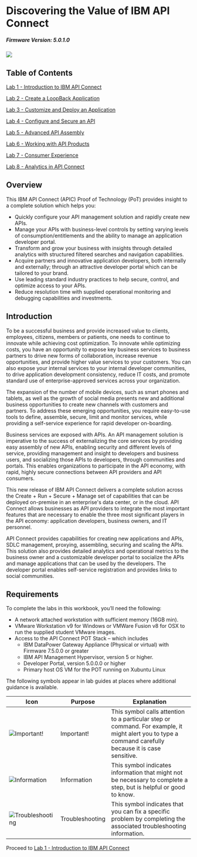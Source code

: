 # Discovering the Value of IBM API Connect

##### Firmware Version:  5.0.1.0

![](https://github.com/ibm-apiconnect/pot-onprem-docs/raw/master/lab-guide/img/common/api-connect.png)

## Table of Contents

[Lab 1 - Introduction to IBM API Connect](./Lab%201%20-%20Introduction%20to%20IBM%20API%20Connect)

[Lab 2 - Create a LoopBack Application](./Lab%202%20-%20Create%20a%20LoopBack%20Application)

[Lab 3 - Customize and Deploy an Application](./Lab%203%20-%20Customize%20and%20Deploy%20an%20Application)

[Lab 4 - Configure and Secure an API](./Lab%204%20-%20Configure%20and%20Secure%20an%20API)

[Lab 5 - Advanced API Assembly](./Lab%205%20-%20Advanced%20API%20Assembly)

[Lab 6 - Working with API Products](./Lab%206%20-%20Working%20with%20API%20Products)

[Lab 7 - Consumer Experience](./Lab%207%20-%20Consumer%20Experience)

[Lab 8 - Analytics in API Connect](./Lab%208%20-%20Analytics%20in%20API%20Connect)

## Overview

This IBM API Connect (APIC) Proof of Technology (PoT) provides insight to a complete solution which helps you:

* Quickly configure your API management solution and rapidly create new APIs.
* Manage your APIs with business-level controls by setting varying levels of consumption/entitlements and the ability to manage an application developer portal.
* Transform and grow your business with insights through detailed analytics with structured filtered searches and navigation capabilities.
* Acquire partners and innovative application developers, both internally and externally; through an attractive developer portal which can be tailored to your brand.
* Use leading standard industry practices to help secure, control, and optimize access to your APIs.
* Reduce resolution time with supplied operational monitoring and debugging capabilities and investments.

## Introduction

To be a successful business and provide increased value to clients, employees, citizens, members or patients, one needs to continue to innovate while achieving cost optimization. To innovate while optimizing costs, you have an opportunity to expose key business services to business partners to drive new forms of collaboration, increase revenue opportunities, and provide higher value services to your customers. You can also expose your internal services to your internal developer communities, to drive application development consistency, reduce IT costs, and promote standard use of enterprise-approved services across your organization.

The expansion of the number of mobile devices, such as smart phones and tablets, as well as the growth of social media presents new and additional business opportunities to create new channels with customers and partners. To address these emerging opportunities, you require easy-to-use tools to define, assemble, secure, limit and monitor services, while providing a self-service experience for rapid developer on-boarding.

Business services are exposed with APIs. An API management solution is imperative to the success of externalizing the core services by providing easy assembly of new APIs, enabling security and different levels of service, providing management and insight to developers and business users, and socializing those APIs to developers, through communities and portals. This enables organizations to participate in the API economy, with rapid, highly secure connections between API providers and API consumers.

This new release of IBM API Connect delivers a complete solution across the Create + Run + Secure + Manage set of capabilities that can be deployed on-premise in an enterprise's data center, or in the cloud. API Connect allows businesses as API providers to integrate the most important features that are necessary to enable the three most significant players in the API economy: application developers, business owners, and IT personnel.

API Connect provides capabilities for creating new applications and APIs, SDLC management, proxying, assembling, securing and scaling the APIs. This solution also provides detailed analytics and operational metrics to the business owner and a customizable developer portal to socialize the APIs and manage applications that can be used by the developers. The developer portal enables self-service registration and provides links to social communities.

## Requirements

To complete the labs in this workbook, you’ll need the following:

+ A network attached workstation with sufficient memory (16GB min).
+ VMware Workstation v9 for Windows or VMWare Fusion v8 for OSX to run the supplied student VMware images.
+ Access to the API Connect POT Stack – which includes
  - IBM DataPower Gateway Appliance (Physical or virtual) with Firmware 7.5.0.0 or greater
  - IBM API Management Hypervisor, version 5 or higher.
  - Developer Portal, version 5.0.0.0 or higher
  - Primary host OS VM for the POT running on Xubuntu Linux

The following symbols appear in lab guides at places where additional guidance is available.

| Icon | Purpose | Explanation |
|------|---------|-------------|
|![][important]|  Important!  |  This symbol calls attention to a particular step or command. For example, it might alert you to type a command carefully because it is case sensitive. |
|![][info]|  Information  |  This symbol indicates information that might not be necessary to complete a step, but is helpful or good to know. |
|![][troubleshooting]|  Troubleshooting  |  This symbol indicates that you can fix a specific problem by completing the associated troubleshooting information. |

Proceed to [Lab 1 - Introduction to IBM API Connect](./Lab%201%20-%20Introduction%20to%20IBM%20API%20Connect)

[important]: https://github.com/ibm-apiconnect/pot-onprem-docs/raw/master/lab-guide/img/common/important.png "Important!"
[info]: https://github.com/ibm-apiconnect/pot-onprem-docs/raw/master/lab-guide/img/common/info.png "Information"
[troubleshooting]: https://github.com/ibm-apiconnect/pot-onprem-docs/raw/master/lab-guide/img/common/troubleshooting.png "Troubleshooting"